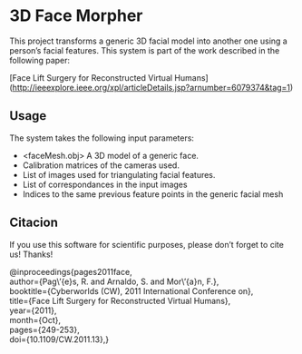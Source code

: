 # 3D Face Morpher

This project transforms a generic 3D facial model into another one using a person’s facial features. This system is part of the work described in the following paper:

[Face Lift Surgery for Reconstructed Virtual Humans] (http://ieeexplore.ieee.org/xpl/articleDetails.jsp?arnumber=6079374&tag=1)

## Usage
The system takes the following input parameters:

*  <faceMesh.obj> A 3D model of a generic face.
*  <cameraCalibrationFile> Calibration matrices of the cameras used.
*  <imageListFile> List of images used for triangulating facial features.
*  <controlPointCorrespondances> List of correspondances in the input images 
*  <controlPointIndices> Indices to the same previous feature points in the generic facial mesh

## Citacion
If you use this software for scientific purposes, please don’t forget to cite us! Thanks!

@inproceedings{pages2011face,  
author={Pag\’{e}s, R. and Arnaldo, S. and Mor\’{a}n, F.},  
booktitle={Cyberworlds (CW), 2011 International Conference on},  
title={Face Lift Surgery for Reconstructed Virtual Humans},  
year={2011},  
month={Oct},  
pages={249-253},  
doi={10.1109/CW.2011.13},}  

